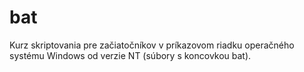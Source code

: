 # bat
Kurz skriptovania pre začiatočníkov v príkazovom riadku operačného systému Windows od verzie NT (súbory s koncovkou bat).
